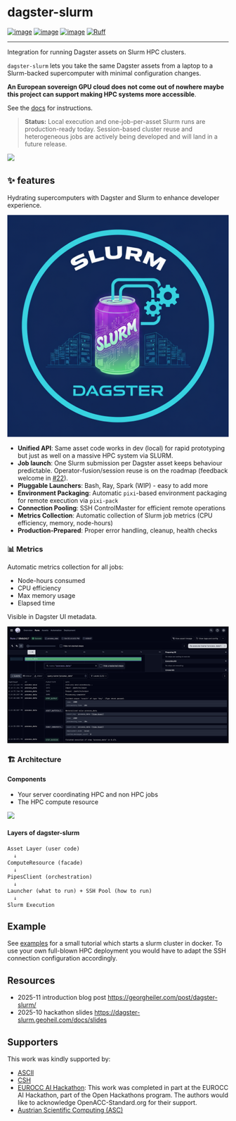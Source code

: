 # dagster-slurm

[![image](https://img.shields.io/pypi/v/dagster-slurm.svg)](https://pypi.python.org/pypi/dagster-slurm)
[![image](https://img.shields.io/pypi/l/dagster-slurm.svg)](https://pypi.python.org/pypi/dagster-slurm)
[![image](https://img.shields.io/pypi/pyversions/dagster-slurm.svg)](https://pypi.python.org/pypi/dagster-slurm)
[![Ruff](https://img.shields.io/endpoint?url=https://raw.githubusercontent.com/astral-sh/ruff/main/assets/badge/v2.json)](https://github.com/astral-sh/ruff)

---

Integration for running Dagster assets on Slurm HPC clusters.

`dagster-slurm` lets you take the same Dagster assets from a laptop to a Slurm-backed supercomputer with minimal configuration changes.

**An European sovereign GPU cloud does not come out of nowhere
maybe this project can support making HPC systems more accessible**.

See the [docs](https://dagster-slurm.geoheil.com/) for instructions.

> **Status:** Local execution and one-job-per-asset Slurm runs are production-ready today. Session-based cluster reuse and heterogeneous jobs are actively being developed and will land in a future release.

<img referrerpolicy="no-referrer-when-downgrade" src="https://telemetry.dagster-slurm.geoheil.com/a.png?x-pxid=994a20b8-4be7-4297-9f42-657b0d1f1a07&page=README.md" />

## ✨ features

Hydrating supercomputers with Dagster and Slurm to enhance developer experience.

![](docs/static/img/featured.png)

- **Unified API**: Same asset code works in dev (local) for rapid prototyping but just as well on a massive HPC system via SLURM.
- **Job launch**: One Slurm submission per Dagster asset keeps behaviour predictable. Operator-fusion/session reuse is on the roadmap (feedback welcome in [#22](https://github.com/ascii-supply-networks/dagster-slurm/issues/22)).
- **Pluggable Launchers**: Bash, Ray, Spark (WIP) - easy to add more
- **Environment Packaging**: Automatic `pixi`-based environment packaging for remote execution via `pixi-pack`
- **Connection Pooling**: SSH ControlMaster for efficient remote operations
- **Metrics Collection**: Automatic collection of Slurm job metrics (CPU efficiency, memory, node-hours)
- **Production-Prepared**: Proper error handling, cleanup, health checks

### 📊 Metrics 

Automatic metrics collection for all jobs: 

- Node-hours consumed
- CPU efficiency
- Max memory usage
- Elapsed time
     
Visible in Dagster UI metadata. 

![Screenshot comparing multiple Dagster runs](docs/static/img/process_data_run_view.png)


### 🏗️ Architecture

#### Components

- Your server coordinating HPC and non HPC jobs
- The HPC compute resource

![](./docs/static/img/arch-detail-dark.svg)

#### Layers of dagster-slurm

```
Asset Layer (user code)
  ↓
ComputeResource (facade)
  ↓
PipesClient (orchestration)
  ↓
Launcher (what to run) + SSH Pool (how to run)
  ↓
Slurm Execution
```

## Example

See [examples](./examples/) for a small tutorial which starts a slurm cluster in docker.
To use your own full-blown HPC deployment you would have to adapt the SSH connection configuration accordingly.

## Resources

- 2025-11 introduction blog post https://georgheiler.com/post/dagster-slurm/
- 2025-10 hackathon slides https://dagster-slurm.geoheil.com/docs/slides

## Supporters

This work was kindly supported by:
- [ASCII](https://ascii.ac.at/)
- [CSH](https://www.csh.ac.at/)
- [EUROCC AI Hackathon](https://www.openhackathons.org/s/siteevent/a0CUP000013Tp8f2AC/se000375): This work was completed in part at the EUROCC AI Hackathon, part of the Open Hackathons program. The authors would like to acknowledge OpenACC-Standard.org for their support.
- [Austrian Scientific Computing (ASC)](https://asc.ac.at/home/)
